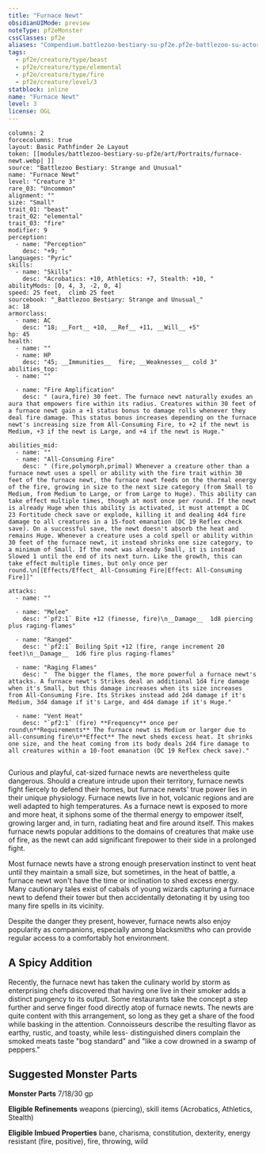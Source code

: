 ```yaml
---
title: "Furnace Newt"
obsidianUIMode: preview
noteType: pf2eMonster
cssClasses: pf2e
aliases: "Compendium.battlezoo-bestiary-su-pf2e.pf2e-battlezoo-su-actors.Actor.gSHnOyCBLT68yOYn" 
tags:
  - pf2e/creature/type/beast
  - pf2e/creature/type/elemental
  - pf2e/creature/type/fire
  - pf2e/creature/level/3
statblock: inline
name: "Furnace Newt"
level: 3
license: OGL
---
```


```statblock
columns: 2
forcecolumns: true
layout: Basic Pathfinder 2e Layout
token: [[modules/battlezoo-bestiary-su-pf2e/art/Portraits/furnace-newt.webp| ]]
source: "Battlezoo Bestiary: Strange and Unusual"
name: "Furnace Newt"
level: "Creature 3"
rare_03: "Uncommon"
alignment: ""
size: "Small"
trait_01: "beast"
trait_02: "elemental"
trait_03: "fire"
modifier: 9
perception:
  - name: "Perception"
    desc: "+9; "
languages: "Pyric"
skills:
  - name: "Skills"
    desc: "Acrobatics: +10, Athletics: +7, Stealth: +10, "
abilityMods: [0, 4, 3, -2, 0, 4]
speed: 25 feet,  climb 25 feet
sourcebook: "_Battlezoo Bestiary: Strange and Unusual_"
ac: 18
armorclass:
  - name: AC
    desc: "18; __Fort__ +10, __Ref__ +11, __Will__ +5"
hp: 45
health:
  - name: ""
  - name: HP
    desc: "45; __Immunities__  fire; __Weaknesses__ cold 3"
abilities_top:
  - name: ""

  - name: "Fire Amplification"
    desc: " (aura,fire) 30 feet. The furnace newt naturally exudes an aura that empowers fire within its radius. Creatures within 30 feet of a furnace newt gain a +1 status bonus to damage rolls whenever they deal fire damage. This status bonus increases depending on the furnace newt's increasing size from All-Consuming Fire, to +2 if the newt is Medium, +3 if the newt is Large, and +4 if the newt is Huge."

abilities_mid:
  - name: ""
  - name: "All-Consuming Fire"
    desc: " (fire,polymorph,primal) Whenever a creature other than a furnace newt uses a spell or ability with the fire trait within 30 feet of the furnace newt, the furnace newt feeds on the thermal energy of the fire, growing in size to the next size category (from Small to Medium, from Medium to Large, or from Large to Huge). This ability can take effect multiple times, though at most once per round. If the newt is already Huge when this ability is activated, it must attempt a DC 23 Fortitude check save or explode, killing it and dealing 4d4 fire damage to all creatures in a 15-foot emanation (DC 19 Reflex check save). On a successful save, the newt doesn't absorb the heat and remains Huge. Whenever a creature uses a cold spell or ability within 30 feet of the furnace newt, it instead shrinks one size category, to a minimum of Small. If the newt was already Small, it is instead Slowed 1 until the end of its next turn. Like the growth, this can take effect multiple times, but only once per round.\n[[Effects/Effect_ All-Consuming Fire|Effect: All-Consuming Fire]]"

attacks:
  - name: ""

  - name: "Melee"
    desc: "`pf2:1` Bite +12 (finesse, fire)\n__Damage__  1d8 piercing plus raging-flames"

  - name: "Ranged"
    desc: "`pf2:1` Boiling Spit +12 (fire, range increment 20 feet)\n__Damage__  1d6 fire plus raging-flames"

  - name: "Raging Flames"
    desc: "  The bigger the flames, the more powerful a furnace newt's attacks. A furnace newt's Strikes deal an additional 1d4 fire damage when it's Small, but this damage increases when its size increases from All-Consuming Fire. Its Strikes instead add 2d4 damage if it's Medium, 3d4 damage if it's Large, and 4d4 damage if it's Huge."

  - name: "Vent Heat"
    desc: "`pf2:1` (fire) **Frequency** once per round\n**Requirements** The furnace newt is Medium or larger due to all-consuming fire\n**Effect** The newt sheds excess heat. It shrinks one size, and the heat coming from its body deals 2d4 fire damage to all creatures within a 10-foot emanation (DC 19 Reflex check save)."
 
```



Curious and playful, cat-sized furnace newts are nevertheless quite dangerous. Should a creature intrude upon their territory, furnace newts fight fiercely to defend their homes, but furnace newts' true power lies in their unique physiology. Furnace newts live in hot, volcanic regions and are well adapted to high temperatures. As a furnace newt is exposed to more and more heat, it siphons some of the thermal energy to empower itself, growing larger and, in turn, radiating heat and fire around itself. This makes furnace newts popular additions to the domains of creatures that make use of fire, as the newt can add significant firepower to their side in a prolonged fight.

Most furnace newts have a strong enough preservation instinct to vent heat until they maintain a small size, but sometimes, in the heat of battle, a furnace newt won't have the time or inclination to shed excess energy. Many cautionary tales exist of cabals of young wizards capturing a furnace newt to defend their tower but then accidentally detonating it by using too many fire spells in its vicinity.

Despite the danger they present, however, furnace newts also enjoy popularity as companions, especially among blacksmiths who can provide regular access to a comfortably hot environment.

## A Spicy Addition

Recently, the furnace newt has taken the culinary world by storm as enterprising chefs discovered that having one live in their smoker adds a distinct pungency to its output. Some restaurants take the concept a step further and serve finger food directly atop of furnace newts. The newts are quite content with this arrangement, so long as they get a share of the food while basking in the attention. Connoisseurs describe the resulting flavor as earthy, rustic, and toasty, while less- distinguished diners complain the smoked meats taste "bog standard" and "like a cow drowned in a swamp of peppers."

## Suggested Monster Parts

**Monster Parts** 7/18/30 gp

**Eligible Refinements** weapons (piercing), skill items (Acrobatics, Athletics, Stealth)

**Eligible Imbued Properties** bane, charisma, constitution, dexterity, energy resistant (fire, positive), fire, throwing, wild
